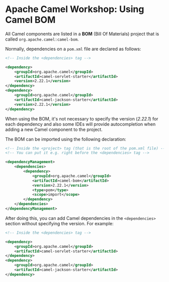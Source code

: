 # Apache Camel Workshop: Using Camel BOM

All Camel components are listed in a **BOM** (Bill Of Materials) project that is called
`org.apache.camel:camel-bom`.

Normally, dependencies on a `pom.xml` file are declared as follows: 

```xml
<!-- Inside the <dependencies> tag -->

<dependency>
    <groupId>org.apache.camel</groupId>
    <artifactId>camel-servlet-starter</artifactId>
    <version>2.22.1</version>
</dependency>
<dependency>
    <groupId>org.apache.camel</groupId>
    <artifactId>camel-jackson-starter</artifactId>
    <version>2.22.1</version>
</dependency>
```

When using the BOM, it's not necessary to specify the version (*2.22.1*) for each dependency and 
also some IDEs will provide autocompletion when adding a new Camel component to the project.

The BOM can be imported using the following declaration:

```xml
<!-- Inside the <project> tag (that is the root of the pom.xml file) -->
<!-- You can put it e.g. right before the <dependencies> tag -->

<dependencyManagement>
    <dependencies>
        <dependency>
            <groupId>org.apache.camel</groupId>
            <artifactId>camel-bom</artifactId>
            <version>2.22.1</version>
            <type>pom</type>
            <scope>import</scope>
        </dependency>
    </dependencies>
</dependencyManagement>
``` 

After doing this, you can add Camel dependencies in the `<dependencies>` section without specifying the version.
For example:

```xml
<!-- Inside the <dependencies> tag -->

<dependency>
    <groupId>org.apache.camel</groupId>
    <artifactId>camel-servlet-starter</artifactId>
</dependency>
<dependency>
    <groupId>org.apache.camel</groupId>
    <artifactId>camel-jackson-starter</artifactId>
</dependency>
```

